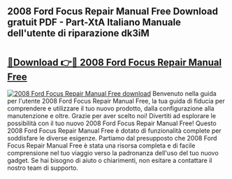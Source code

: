 ## 2008 Ford Focus Repair Manual Free Download gratuit PDF - Part-XtA Italiano Manuale dell'utente di riparazione dk3iM

# <h2><a href="http://dfgsojj.blite.top/?on=2008+Ford+Focus+Repair+Manual+Free">🔗Download 👉🔴 2008 Ford Focus Repair Manual Free</a></h2>

[![2008 Ford Focus Repair Manual Free download](https://i.imgur.com/lujVjoI.png)](http://dfgsojj.blite.top/?on=2008+Ford+Focus+Repair+Manual+Free)
Benvenuto nella guida per l'utente 2008 Ford Focus Repair Manual Free, la tua guida di fiducia per comprendere e utilizzare il tuo nuovo prodotto, dalla configurazione alla manutenzione e oltre. Grazie per aver scelto noi! Divertiti ad esplorare le possibilità con il tuo nuovo 2008 Ford Focus Repair Manual Free! Questo 2008 Ford Focus Repair Manual Free è dotato di funzionalità complete per soddisfare le diverse esigenze. Partiamo dal presupposto che 2008 Ford Focus Repair Manual Free è stata una risorsa completa e di facile comprensione nel tuo viaggio verso la padronanza dell'uso del tuo nuovo gadget. Se hai bisogno di aiuto o chiarimenti, non esitare a contattare il nostro team di supporto.
